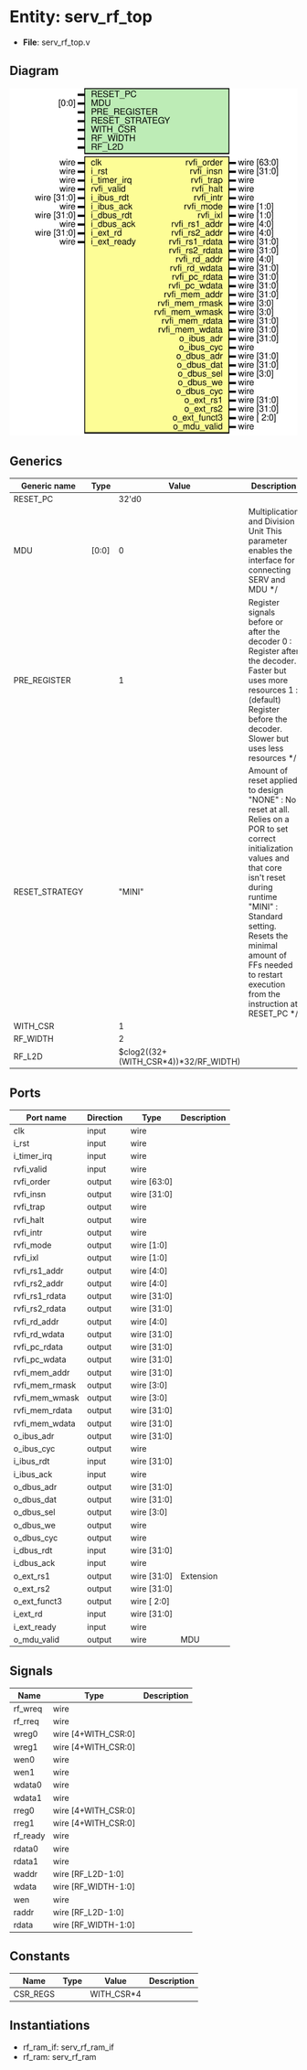 # Entity: serv_rf_top

- **File**: serv_rf_top.v
## Diagram

![Diagram](serv_rf_top.svg "Diagram")
## Generics

| Generic name   | Type  | Value                                 | Description                                                                                                                                                                                                                                                                                                                                  |
| -------------- | ----- | ------------------------------------- | -------------------------------------------------------------------------------------------------------------------------------------------------------------------------------------------------------------------------------------------------------------------------------------------------------------------------------------------- |
| RESET_PC       |       | 32'd0                                 |                                                                                                                                                                                                                                                                                                                                              |
| MDU            | [0:0] | 0                                     |  Multiplication and Division Unit        This parameter enables the interface for connecting SERV and MDU     */                                                                                                                                                                                                                             |
| PRE_REGISTER   |       | 1                                     |  Register signals before or after the decoder        0 : Register after the decoder. Faster but uses more resources        1 : (default) Register before the decoder. Slower but uses less resources      */                                                                                                                                 |
| RESET_STRATEGY |       | "MINI"                                |  Amount of reset applied to design        "NONE" : No reset at all. Relies on a POR to set correct initialization                  values and that core isn't reset during runtime        "MINI" : Standard setting. Resets the minimal amount of FFs needed to                  restart execution from the instruction at RESET_PC      */  |
| WITH_CSR       |       | 1                                     |                                                                                                                                                                                                                                                                                                                                              |
| RF_WIDTH       |       | 2                                     |                                                                                                                                                                                                                                                                                                                                              |
| RF_L2D         |       | $clog2((32+(WITH_CSR*4))*32/RF_WIDTH) |                                                                                                                                                                                                                                                                                                                                              |
## Ports

| Port name      | Direction | Type        | Description |
| -------------- | --------- | ----------- | ----------- |
| clk            | input     | wire        |             |
| i_rst          | input     | wire        |             |
| i_timer_irq    | input     | wire        |             |
| rvfi_valid     | input     | wire        |             |
| rvfi_order     | output    | wire [63:0] |             |
| rvfi_insn      | output    | wire [31:0] |             |
| rvfi_trap      | output    | wire        |             |
| rvfi_halt      | output    | wire        |             |
| rvfi_intr      | output    | wire        |             |
| rvfi_mode      | output    | wire [1:0]  |             |
| rvfi_ixl       | output    | wire [1:0]  |             |
| rvfi_rs1_addr  | output    | wire [4:0]  |             |
| rvfi_rs2_addr  | output    | wire [4:0]  |             |
| rvfi_rs1_rdata | output    | wire [31:0] |             |
| rvfi_rs2_rdata | output    | wire [31:0] |             |
| rvfi_rd_addr   | output    | wire [4:0]  |             |
| rvfi_rd_wdata  | output    | wire [31:0] |             |
| rvfi_pc_rdata  | output    | wire [31:0] |             |
| rvfi_pc_wdata  | output    | wire [31:0] |             |
| rvfi_mem_addr  | output    | wire [31:0] |             |
| rvfi_mem_rmask | output    | wire [3:0]  |             |
| rvfi_mem_wmask | output    | wire [3:0]  |             |
| rvfi_mem_rdata | output    | wire [31:0] |             |
| rvfi_mem_wdata | output    | wire [31:0] |             |
| o_ibus_adr     | output    | wire [31:0] |             |
| o_ibus_cyc     | output    | wire        |             |
| i_ibus_rdt     | input     | wire [31:0] |             |
| i_ibus_ack     | input     | wire        |             |
| o_dbus_adr     | output    | wire [31:0] |             |
| o_dbus_dat     | output    | wire [31:0] |             |
| o_dbus_sel     | output    | wire [3:0]  |             |
| o_dbus_we      | output    | wire        |             |
| o_dbus_cyc     | output    | wire        |             |
| i_dbus_rdt     | input     | wire [31:0] |             |
| i_dbus_ack     | input     | wire        |             |
| o_ext_rs1      | output    | wire [31:0] |  Extension  |
| o_ext_rs2      | output    | wire [31:0] |             |
| o_ext_funct3   | output    | wire [ 2:0] |             |
| i_ext_rd       | input     | wire [31:0] |             |
| i_ext_ready    | input     | wire        |             |
| o_mdu_valid    | output    | wire        |  MDU        |
## Signals

| Name     | Type                | Description |
| -------- | ------------------- | ----------- |
| rf_wreq  | wire                |             |
| rf_rreq  | wire                |             |
| wreg0    | wire [4+WITH_CSR:0] |             |
| wreg1    | wire [4+WITH_CSR:0] |             |
| wen0     | wire                |             |
| wen1     | wire                |             |
| wdata0   | wire                |             |
| wdata1   | wire                |             |
| rreg0    | wire [4+WITH_CSR:0] |             |
| rreg1    | wire [4+WITH_CSR:0] |             |
| rf_ready | wire                |             |
| rdata0   | wire                |             |
| rdata1   | wire                |             |
| waddr    | wire [RF_L2D-1:0]   |             |
| wdata    | wire [RF_WIDTH-1:0] |             |
| wen      | wire                |             |
| raddr    | wire [RF_L2D-1:0]   |             |
| rdata    | wire [RF_WIDTH-1:0] |             |
## Constants

| Name     | Type | Value      | Description |
| -------- | ---- | ---------- | ----------- |
| CSR_REGS |      | WITH_CSR*4 |             |
## Instantiations

- rf_ram_if: serv_rf_ram_if
- rf_ram: serv_rf_ram
